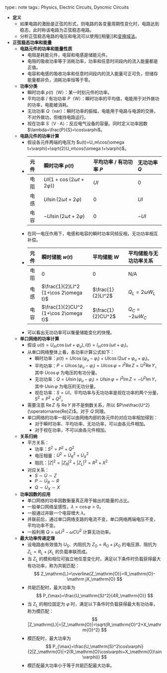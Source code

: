 type:: note
tags:: Physics, Electric Circuits, Dyncmic Circuits

- **定义**
	- 如果电路的激励是正弦的形式，则电路的各变量周期性变化时，电路达到稳态，此时称该电路为正弦稳态电路。
	- 分析正弦稳态电路的电压和电流可以使用[[相量]]和[变换域法](((661d24b6-e64c-4bb6-8974-a52a5c14e3f8)))。
- **正弦稳态功率和能量**
	- **电路元件的功率和能量性质**
		- 电阻是耗能元件，电容和电感是储能元件。
		- 电阻的吸收功率等于消耗功率，功率和任意时间段内的流入能量都是正值。
		- 电容和电感的吸收功率和任意时间段内的流入能量可正可负，但储存能量都非负，消耗功率恒等于零。
	- **功率分类**
		- 瞬时功率 $p(t)$（$\mathrm W$）：某一时刻元件的功率。
		- 平均功率 / 有功功率 $P$（$\mathrm W$）：瞬时功率的平均值，电能用于对外做功的功率，电能被消耗。
		- 无功功率 $Q$（$\mathrm{var}$）：瞬时功率的振幅，电能用于电路与电源的交换，不对外做功，但维持电路运行。
		- 视在功率 $S$（$\mathrm{V\cdot A}$）：反应电气设备的容量。同时定义功率因数 $\lambda=\frac{P}{S}=\cos\varphi$。
	- **电路元件的功率计算**
		- 假设各元件两端的电压为 $u(t)=U_m\cos(\omega t+\varphi)=\sqrt{2}U_m\cos(\omega t+\varphi)$。
		- | 元件 | 瞬时功率 $p(t)$ | 平均功率 / 有功功率 $P$ | 无功功率 $Q$ |
		  |:---|:-|:-|:-|
		  | 电阻 | $UI(1+\cos(2\omega t+2\varphi))$ | $UI$ | $0$ |
		  | 电感 | $UI\sin(2\omega t+2\varphi)$ | $0$ | $UI$ |
		  | 电容 | $-UI\sin(2\omega t+2\varphi)$ | $0$ | $-UI$ |
		- 在同一电压作用下，电感和电容的瞬时功率同频反相，无功功率相互补偿。
		- | 元件 | 瞬时储能 $w(t)$ | 平均储能 $W$ | 平均储能与无功功率关系 |
		  |:---|:-|:-|:-|
		  | 电阻 | $0$ | $0$ | N/A |
		  | 电感 | $\frac{1}{2}LI^2 (1+\cos 2\omega t)$ | $\frac{1}{2}LI^2$ | $Q_L=2\omega W_L$ |
		  | 电容 | $\frac{1}{2}CU^2 (1+\cos 2\omega t)$ | $\frac{1}{2}CU^2$ | $Q_C=-2\omega W_C$ |
		- 可以看出无功功率可以衡量储能变化的快慢。
	- **单口网络的功率计算**
		- 假设 $u(t)=U_m\cos(\omega t+\varphi_u),i(t)=I_m\cos(\omega t+\varphi_i)$。
		- 从单口网络整体上看，各功率计算公式如下：
			- 瞬时功率：$p(t)=UI\cos(\varphi_u-\varphi_i)+UI\cos(2\omega t+\varphi_u+\varphi_i)$。
			- 平均功率：$P=UI\cos(\varphi_u-\varphi_i)=UI\cos\varphi=I^2\operatorname{Re}Z=U^2\operatorname{Re}Y$，其中 $U\cos\varphi$ 为电压的有功分量。
			- 无功功率：$Q=UI\sin(\varphi_u-\varphi_i)=UI\sin\varphi=I^2\operatorname{Im}Z=-U^2\operatorname{Im}Y$，其中 $U\sin\varphi$ 为电压的无功分量。
			- 视在功率：$S=UI$。平均功率与无功功率是视在功率的两个分量，$S^2=P^2+Q^2$。
		- 需要注意 $\operatorname{Re}Z$ 与 $\operatorname{Re}Y$ 并不是倒数关系，所以 $P\ne\frac{U^2}{\operatorname{Re}Z}$。对于 $Q$ 同理。
		- 单口网络的功率一般可以由网络内部的各元件的对应功率相加得到：
			- 对于瞬时功率、平均功率、无功功率，可以由各元件相加。
			- 对于视在功率，不可以由各元件相加。
	- **关系归纳**
		- 平方关系：
			- 功率：$S^2=P^2+Q^2$
			- 电压相量：$\dot{U}^2=\dot{U}_R^2+\dot{U}_X^2$
			- 阻抗：$|Z|^2=|Z_R|^2+|Z_L|^2=R^2+X^2$
		- 对应关系：
			- $S\sim \dot{U}\sim Z$
			- $P\sim\dot{U}_R\sim R$
			- $Q\sim\dot{U}_X\sim X$
	- **功率因数的应用**
		- 单口网络的功率因数衡量真正用于输出的能量的占比。
		- 一般单口网络呈感性，$\lambda=\cos\varphi>0$。
		- 一般通过并联一个电容增大 $\lambda$。
		- 并联前后，通过单口网络支路的电流不变，单口网络两端电压不变，平均功率不变。
		- 一般利用 $Q=\omega LI^2-\omega CU^2$ 计算无功功率。
	- **最大功率传递定理**
		- 设电路由有效值为 $U_\mathrm{S}$、内阻抗为 $Z_\mathrm{O}=R_\mathrm{O}+\mathrm jX_\mathrm{O}$ 的电压源、阻抗为 $Z_\mathrm{L}=R_\mathrm{L}+\mathrm jX_\mathrm{L}$ 的负载串联而成。
		- 当 $Z_\mathrm{L}$ 的模和相位可独立地任意变化时，满足以下条件时负载获得最大有功功率，称为共轭匹配：
		  $$
		  Z_\mathrm{L}=\overline{Z_\mathrm{O}}=R_\mathrm{O}-\mathrm jX_\mathrm{O}
		  $$
		- 共轭匹配时，最大功率为
		  $$
		  P_{\max}=\frac{U_\mathrm{S}^2}{4R_\mathrm{O}}
		  $$
		- 当 $Z_\mathrm{L}$ 的相位固定为 $\varphi$ 时，满足以下条件时负载获得最大有功功率，称为模匹配：
		  $$
		  |Z_\mathrm{L}|=|Z_\mathrm{O}|=\sqrt{R_\mathrm{O}^2+X_\mathrm{O}^2}
		  $$
		- 模匹配时，最大功率为
		  $$
		  P_{\max}=\frac{U_\mathrm{S}^2\cos\varphi}{2|Z_\mathrm{O}|+2(R_\mathrm{O}\cos\varphi+X_\mathrm{O}\sin\varphi)}
		  $$
		- 模匹配最大功率小于等于共轭匹配最大功率。